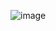 ![image](https://user-images.githubusercontent.com/85845402/142763092-b24f10b6-e3c9-4e9e-b971-807f3192fc2b.png)
